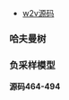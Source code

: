 - [w2v源码](https://github.com/tmikolov/word2vec/blob/master/word2vec.c)

### 哈夫曼树

### 负采样模型
**源码464-494**